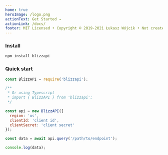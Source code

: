 ```yaml
---
home: true
heroImage: /logo.png
actionText: Get Started →
actionLink: /docs/
footer: MIT Licensed • Copyright © 2019-2021 Łukasz Wójcik • Not created, affiliated or endorsed in any way by Blizzard Entertainment
---
```


### Install

``` bash
npm install blizzapi
```

### Quick start

``` javascript
const BlizzAPI = require('blizzapi');

/**
 * Or using Typescript
 * import { BlizzAPI } from 'blizzapi';
 */

const api = new BlizzAPI({
  region: 'us',
  clientId: 'client id',
  clientSecret: 'client secret'
});

const data = await api.query('/path/to/endpoint');

console.log(data);
``` 
